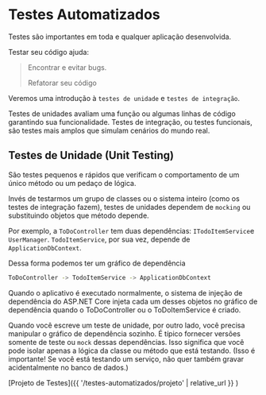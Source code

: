 # Testes Automatizados

Testes são importantes em toda e qualquer aplicação desenvolvida.

Testar seu código ajuda:

> Encontrar e evitar bugs.
>
> Refatorar seu código

Veremos uma introdução à `testes de unidade` e `testes de integração`.

Testes de unidades avaliam uma função ou algumas linhas de código garantindo sua funcionalidade. Testes de integração, ou testes funcionais, são testes mais amplos que simulam cenários do mundo real.

## Testes de Unidade (Unit Testing)

São testes pequenos e rápidos que verificam o comportamento de um único método ou um pedaço de lógica.

Invés de testarmos um grupo de classes ou o sistema inteiro (como os testes de integração fazem), testes de unidades dependem de `mocking` ou substituindo objetos que método depende.

Por exemplo, a `ToDoController` tem duas dependências: `ITodoItemService`e `UserManager`. `TodoItemService`, por sua vez, depende de `ApplicationDbContext`.

Dessa forma podemos ter um gráfico de dependência

```bash
ToDoController -> TodoItemService -> ApplicationDbContext
```

Quando o aplicativo é executado normalmente, o sistema de injeção de dependência do ASP.NET Core injeta cada um desses objetos no gráfico de dependência quando o ToDoController ou o ToDoItemService é criado.

Quando você escreve um teste de unidade, por outro lado, você precisa manipular o gráfico de dependência sozinho. É típico fornecer versões somente de teste ou `mock` dessas dependências. Isso significa que você pode isolar apenas a lógica da classe ou método que está testando. (Isso é importante! Se você está testando um serviço, não quer também gravar acidentalmente no banco de dados.)

[Projeto de Testes]({{ '/testes-automatizados/projeto'  | relative_url }} )